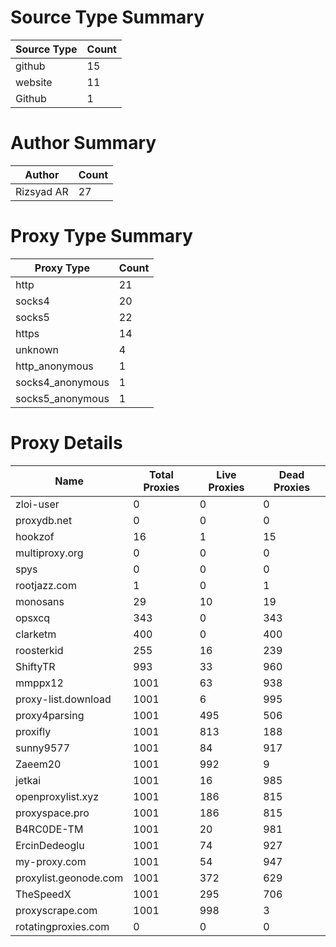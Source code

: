 # Source Type Summary

| Source Type | Count |
|-------------|-------|
| github | 15 |
| website | 11 |
| Github | 1 |


# Author Summary

| Author | Count |
|--------|-------|
| Rizsyad AR | 27 |


# Proxy Type Summary

| Proxy Type | Count |
|------------|-------|
| http | 21 |
| socks4 | 20 |
| socks5 | 22 |
| https | 14 |
| unknown | 4 |
| http_anonymous | 1 |
| socks4_anonymous | 1 |
| socks5_anonymous | 1 |


# Proxy Details

| Name | Total Proxies | Live Proxies | Dead Proxies |
|------|---------------|--------------|---------------|
| zloi-user | 0 | 0 | 0 |
| proxydb.net | 0 | 0 | 0 |
| hookzof | 16 | 1 | 15 |
| multiproxy.org | 0 | 0 | 0 |
| spys | 0 | 0 | 0 |
| rootjazz.com | 1 | 0 | 1 |
| monosans | 29 | 10 | 19 |
| opsxcq | 343 | 0 | 343 |
| clarketm | 400 | 0 | 400 |
| roosterkid | 255 | 16 | 239 |
| ShiftyTR | 993 | 33 | 960 |
| mmppx12 | 1001 | 63 | 938 |
| proxy-list.download | 1001 | 6 | 995 |
| proxy4parsing | 1001 | 495 | 506 |
| proxifly | 1001 | 813 | 188 |
| sunny9577 | 1001 | 84 | 917 |
| Zaeem20 | 1001 | 992 | 9 |
| jetkai | 1001 | 16 | 985 |
| openproxylist.xyz | 1001 | 186 | 815 |
| proxyspace.pro | 1001 | 186 | 815 |
| B4RC0DE-TM | 1001 | 20 | 981 |
| ErcinDedeoglu | 1001 | 74 | 927 |
| my-proxy.com | 1001 | 54 | 947 |
| proxylist.geonode.com | 1001 | 372 | 629 |
| TheSpeedX | 1001 | 295 | 706 |
| proxyscrape.com | 1001 | 998 | 3 |
| rotatingproxies.com | 0 | 0 | 0 |
